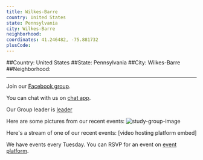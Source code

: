 ```yaml
---
title: Wilkes-Barre
country: United States
state: Pennsylvania
city: Wilkes-Barre
neighborhood: 
coordinates: 41.246482, -75.881732
plusCode:
---
```


##Country: United States
##State: Pennsylvania
##City: Wilkes-Barre
##Neighborhood: 
*****
Join our [Facebook group](https://www.facebook.com/groups/free.code.camp.wilkesbarre).

You can chat with us on [chat app]().

Our Group leader is [leader]()

Here are some pictures from our recent events:
![study-group-image]()

Here's a stream of one of our recent events:
[video hosting platform embed]

We have events every Tuesday. You can RSVP for an event on [event platform]().
